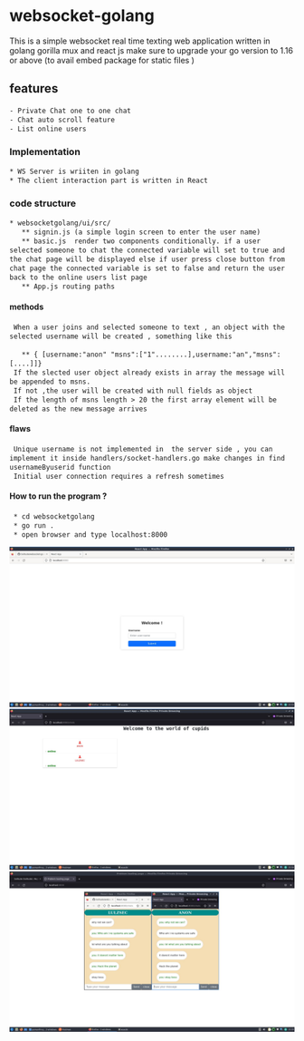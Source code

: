 # websocket-golang

 This is a simple websocket real time texting web application written in golang gorilla mux and react js
 make sure to upgrade your go version to 1.16 or above (to avail embed package for static files )

## features 
    - Private Chat one to one chat
    - Chat auto scroll feature 
    - List online users

### Implementation 

    * WS Server is wriiten in golang 
    * The client interaction part is written in React

### code  structure 
    * websocketgolang/ui/src/
       ** signin.js (a simple login screen to enter the user name)
       ** basic.js  render two components conditionally. if a user selected someone to chat the connected variable will set to true and the chat page will be displayed else if user press close button from chat page the connected variable is set to false and return the user back to the online users list page
       ** App.js routing paths 

#### methods 
  
     When a user joins and selected someone to text , an object with the selected username will be created , something like this 
       
       ** { [username:"anon" "msns":["1"........],username:"an","msns":[....]]}
     If the slected user object already exists in array the message will be appended to msns.
     If not ,the user will be created with null fields as object
     If the length of msns length > 20 the first array element will be deleted as the new message arrives
#### flaws 
     Unique username is not implemented in  the server side , you can implement it inside handlers/socket-handlers.go make changes in find usernameByuserid function
     Initial user connection requires a refresh sometimes


#### How to run the program ?
     * cd websocketgolang
     * go run .
     * open browser and type localhost:8000
![Login](screen.jpg)
![List users](screen1.jpg)
![chat example](12.jpg)
